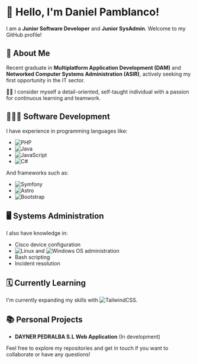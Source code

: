 # 👋 Hello, I'm Daniel Pamblanco!

I am a **Junior Software Developer** and **Junior SysAdmin**. Welcome to my GitHub profile!

## 🚀 About Me

Recent graduate in **Multiplatform Application Development (DAM)** and **Networked Computer Systems Administration (ASIR)**, actively seeking my first opportunity in the IT sector.

🧍🏽 I consider myself a detail-oriented, self-taught individual with a passion for continuous learning and teamwork.

## 👨🏻‍💻 Software Development

I have experience in programming languages like:

- ![PHP](https://img.shields.io/badge/-PHP-777BB4?style=flat&logo=php&logoColor=white)
- ![Java](https://img.shields.io/badge/-Java-007396?style=flat&logo=java&logoColor=white)
- ![JavaScript](https://img.shields.io/badge/-JavaScript-F7DF1E?style=flat&logo=javascript&logoColor=black)
- ![C#](https://img.shields.io/badge/-C%23-239120?style=flat&logo=c-sharp&logoColor=white)

And frameworks such as:

- ![Symfony](https://img.shields.io/badge/-Symfony-000000?style=flat&logo=symfony&logoColor=white)
- ![Astro](https://img.shields.io/badge/-Astro-FF5D8F?style=flat&logo=astro&logoColor=white)
- ![Bootstrap](https://img.shields.io/badge/-Bootstrap-7952B3?style=flat&logo=bootstrap&logoColor=white)

## 🖥️ Systems Administration

I also have knowledge in:

- Cisco device configuration
- ![Linux](https://img.shields.io/badge/-Linux-FCC624?style=flat&logo=linux&logoColor=black) and ![Windows](https://img.shields.io/badge/-Windows-0078D6?style=flat&logo=windows&logoColor=white) OS administration
- Bash scripting
- Incident resolution

## 🗓️ Currently Learning

I'm currently expanding my skills with ![TailwindCSS](https://img.shields.io/badge/-TailwindCSS-06B6D4?style=flat&logo=tailwind-css&logoColor=white).

## 📚 Personal Projects

- **DAYNER PEDRALBA S.L Web Application** (In development)

Feel free to explore my repositories and get in touch if you want to collaborate or have any questions!
